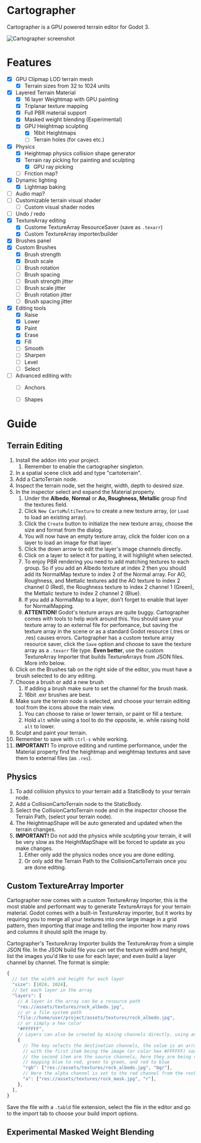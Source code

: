 [screenshot]: https://raw.githubusercontent.com/awkwardpolygons/cartographer/master/addons/cartographer/screenshot.png "Cartographer screenshot"
# Cartographer
Cartographer is a GPU powered terrain editor for Godot 3.

![][screenshot]

# Features

- [x] GPU Clipmap LOD terrain mesh
  - [x] Terrain sizes from 32 to 1024 units
- [x] Layered Terrain Material
  - [x] 16 layer Weightmap with GPU painting
  - [x] Triplanar texture mapping
  - [x] Full PBR material support
  - [x] Masked weight blending (Experimental)
  - [x] GPU Heightmap sculpting
    - [x] 16bit Heightmaps
    - [ ] Terrain holes (for caves etc.)
- [x] Physics
  - [x] Heightmap physics collision shape generator
  - [x] Terrain ray picking for painting and sculpting
    - [x] GPU ray picking
  - [ ] Friction map?
- [x] Dynamic lighting
  - [x] Lightmap baking
- [ ] Audio map?
- [ ] Customizable terrain visual shader
  - [ ] Custom visual shader nodes
- [ ] Undo / redo
- [x] TextureArray editing
  - [x] Custome TextureArray ResourceSaver (save as `.texarr`)
  - [x] Custom TextureArray importer/builder
- [x] Brushes panel
- [x] Custom Brushes
  - [x] Brush strength
  - [x] Brush scale
  - [ ] Brush rotation
  - [ ] Brush spacing
  - [ ] Brush strength jitter
  - [ ] Brush scale jitter
  - [ ] Brush rotation jitter
  - [ ] Brush spacing jitter
- [x] Editing tools
  - [x] Raise
  - [x] Lower
  - [x] Paint
  - [x] Erase
  - [x] Fill
  - [ ] Smooth
  - [ ] Sharpen
  - [ ] Level
  - [ ] Select
- [ ] Advanced editing with:
  - [ ] Anchors
  - [ ] Shapes


# Guide
## Terrain Editing

1. Install the addon into your project.
   1. Remember to enable the cartographer singleton.
2. In a spatial scene click add and type "cartoterrain".
3. Add a CartoTerrain node.
4. Inspect the terrain node, set the height, width, depth to desired size.
5. In the inspector select and expand the Material property.
   1. Under the **Albedo**, **Normal** or **Ao, Roughness, Metallic** group find the textures field.
   2. Click `New CartoMultiTexture` to create a new texture array, (or `Load` to load an existing array).
   3. Click the `Create` button to initialize the new texture array, choose the size and format from the dialog.
   4. You will now have an empty texture array, click the folder icon on a layer to load an image for that layer.
   5. Click the down arrow to edit the layer's image channels directly.
   6. Click on a layer to select it for paiting, it will highlight when selected.
   7. To enjoy PBR rendering you need to add matching textures to each group. So if you add an Albedo texture at index 2
   then you should add its NormalMap texture to index 2 of the Normal array. For AO, Roughness, and Mettalic textures
   add the AO texture to index 2 channel 0 (Red), the Roughness texture to index 2 channel 1 (Green),
   the Mettalic texture to index 2 channel 2 (Blue).
   8. If you add a NormalMap to a layer, don't forget to enable that layer for NormalMapping.
   7. **ATTENTION!** Godot's texture arrays are quite buggy. Cartographer comes with tools to help work around this.
   You should save your texture array to an external file for perfomance, but saving the texture array in the scene
   or as a standard Godot resource (.tres or .res) causes errors. Cartographer has a custom texture array resource saver,
   click the `Save` option and choose to save the texture array as a `.texarr` file type.
   **Even better**, use the custom TextureArray Importer that builds TextureArrays from JSON files. More info below.
6. Click on the Brushes tab on the right side of the editor, you must have a brush selected to do any editing.
7. Choose a brush or add a new brush
   1. If adding a brush make sure to set the channel for the brush mask.
   2. 16bit .exr brushes are best.
8. Make sure the terrain node is selected, and choose your terrain editing tool from the icons above the main view.
   1. You can choose to raise or lower terrain, or paint or fill a texture.
   2. Hold `alt` while using a tool to do the opposite, ie. while raising hold `alt` to lower.
9. Sculpt and paint your terrain.
10. Remember to save with `ctrl-s` while working.
11. **IMPORTANT!** To improve editing and runtime performance, under the Material property find the heightmap and
weightmap textures and save them to external files (as `.res`).

## Physics

1. To add collision physics to your terrain add a StaticBody to your terrain node.
2. Add a CollisionCartoTerrain node to the StaticBody.
3. Select the CollisionCartoTerrain node and in the inspector choose the Terrain Path, (select your terrain node).
4. The HeightmapShape will be auto generated and updated when the terrain changes.
5. **IMPORTANT!** Do not add the physics while sculpting your terrain, it will be very slow as the HeightMapShape will be forced to update as you make changes.
   1. Either only add the physics nodes once you are done editing.
   2. Or only add the Terrain Path to the CollisionCartoTerrain once you are done editing.

## Custom TextureArray Importer
Cartographer now comes with a custom TextureArray Importer, this is the most stable and performant way to generate TextureArrays for your terrain material.
Godot comes with a built-in TextureArray importer, but it works by requiring you to merge all your textures into one large image in a grid pattern, then importing that image and telling the importer how many rows and columns it should split the image by.

Cartographer's TextureArray Importer builds the TextureArray from a simple JSON file. In the JSON build file you can set the texture width and height, list the images you'd like to use for each layer, and even build a layer channel by channel. The format is simple:

```js
{
  // Set the width and height for each layer
  "size": [1024, 1024],
  // Set each layer in the array
  "layers": [
    // A layer in the array can be a resource path
    "res://assets/textures/rock_albedo.jpg",
    // or a file system path
    "file://home/user/project/assets/textures/rock_albedo.jpg",
    // or simply a hex color
    "#FFFFFF",
    // Layers can also be created by mixing channels directly, using an object like this
    {
      // The key selects the destination channels, the value is an array,
      // with the first item being the image (or color hex #FFFFFF) source,
      // the second item are the source channels, here they are being read in reverse,
      // mapping blue to red, green to green, and red to blue
      "rgb": ["res://assets/textures/rock_albedo.jpg", "bgr"],
      // Here the alpha channel is set to the red channel from the rock_mask image
      "a": ["res://assets/textures/rock_mask.jpg", "r"],
    },
  ],
}
```

Save the file with a `.tabld` file extension, select the file in the editor and go to the import tab to choose your build import options.

## Experimental Masked Weight Blending
